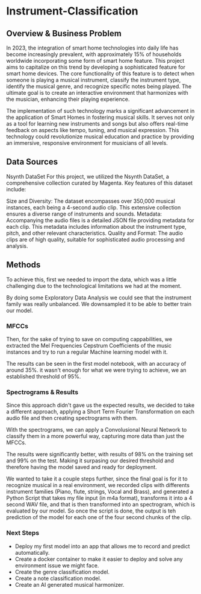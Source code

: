 # Instrument-Classification

## Overview & Business Problem

In 2023, the integration of smart home technologies into daily life has become increasingly prevalent, with approximately 15% of households worldwide incorporating some form of smart home feature. This project aims to capitalize on this trend by developing a sophisticated feature for smart home devices. The core functionality of this feature is to detect when someone is playing a musical instrument, classify the instrument type, identify the musical genre, and recognize specific notes being played. The ultimate goal is to create an interactive environment that harmonizes with the musician, enhancing their playing experience.

The implementation of such technology marks a significant advancement in the application of Smart Homes in fostering musical skills. It serves not only as a tool for learning new instruments and songs but also offers real-time feedback on aspects like tempo, tuning, and musical expression. This technology could revolutionize musical education and practice by providing an immersive, responsive environment for musicians of all levels.

## Data Sources

Nsynth DataSet
For this project, we utilized the Nsynth DataSet, a comprehensive collection curated by Magenta. Key features of this dataset include:

Size and Diversity: The dataset encompasses over 350,000 musical instances, each being a 4-second audio clip. This extensive collection ensures a diverse range of instruments and sounds.
Metadata: Accompanying the audio files is a detailed JSON file providing metadata for each clip. This metadata includes information about the instrument type, pitch, and other relevant characteristics.
Quality and Format: The audio clips are of high quality, suitable for sophisticated audio processing and analysis.

## Methods

To achieve this, first we needed to import the data, which was a little challenging due to the technological limitations we had at the moment.

By doing some Exploratory Data Analysis we could see that the instrument family was really unbalanced. We downsampled it to be able to better train our model.

### MFCCs

Then, for the sake of trying to save on computing cappabilities, we extracted the Mel Frequencies Cepstrum Coefficients of the music instances and try to run a regular Machine learning model with it.

The results can be seen in the first model notebook, with an accuracy of around 35%. it wasn't enough for what we were trying to achieve, we an established threshold of 95%.

### Spectrograms & Results

Since this approach didn't gave us the expected results, we decided to take a different approach, applying a Short Term Fourier Transformation on each audio file and then creating spectrograms with them.

With the spectrograms, we can apply a Convolusional Neural Network to classify them in a more powerful way, capturing more data than just the MFCCs.

The results were significantly better, with results of 98% on the training set and 99% on the test. Making it surpasing our desired threshold and therefore having the model saved and ready for deployment.

We wanted to take it a couple steps further, since the final goal is for it to recognize musical in a real environment, we recorded clips with differents instrument families (Piano, flute, strings, Vocal and Brass), and generated a Python Script that takes my file input (in m4a format), transforms it into a 4 second WAV file, and that is then transformed into an spectrogram, which is evaluated by our model. So once the script is done, the output is teh prediction of the model for each one of the four second chunks of the clip.

### Next Steps

* Deploy my first model into an app that allows me to record and predict automatically.
* Create a docker container to make it easier to deploy and solve any environment issue we might face.
* Create the genre classification model.
* Create a note classification model.
* Create an AI generated musical harmonizer.